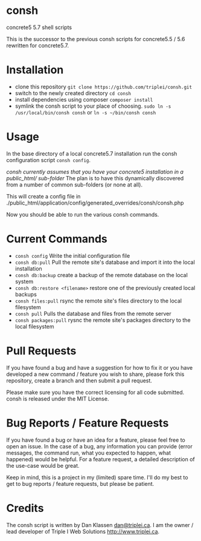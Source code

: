 consh
=====

concrete5 5.7 shell scripts

This is the successor to the previous consh scripts for concrete5.5 / 5.6 rewritten for concrete5.7.

# Installation

* clone this repository `git clone https://github.com/triplei/consh.git`
* switch to the newly created directory `cd consh`
* install dependencies using composer `composer install`
* symlink the consh script to your place of choosing. `sudo ln -s /usr/local/bin/consh consh` or `ln -s ~/bin/consh consh`

# Usage

In the base directory of a local concrete5.7 installation run the consh configuration script `consh config`. 

*consh currently assumes that you have your concrete5 installation in a public_html/ sub-folder* The plan is to have 
this dynamically discovered from a number of common sub-folders (or none at all). 

This will create a config file in ./public_html/application/config/generated_overrides/consh/consh.php

Now you should be able to run the various consh commands.

# Current Commands

* `consh config` Write the initial configuration file
* `consh db:pull` Pull the remote site's database and import it into the local installation
* `consh db:backup` create a backup of the remote database on the local system
* `consh db:restore <filename>` restore one of the previously created local backups
* `consh files:pull` rsync the remote site's files directory to the local filesystem
* `consh pull` Pulls the database and files from the remote server
* `consh packages:pull` rysnc the remote site's packages directory to the local filesystem

# Pull Requests

If you have found a bug and have a suggestion for how to fix it or you have developed a new command / feature you wish 
to share, please fork this repository, create a branch and then submit a pull request.

Please make sure you have the correct licensing for all code submitted. consh is released under the MIT License.

# Bug Reports / Feature Requests

If you have found a bug or have an idea for a feature, please feel free to open an issue. In the case of a bug, any
information you can provide (error messages, the command run, what you expected to happen, what happened) would be helpful.
For a feature request, a detailed description of the use-case would be great.

Keep in mind, this is a project in my (limited) spare time. I'll do my best to get to bug reports / feature requests,
but please be patient.

# Credits

The consh script is written by Dan Klassen <dan@triplei.ca>. I am the owner / lead developer of Triple I Web Solutions
<http://www.triplei.ca>.